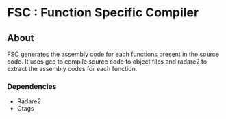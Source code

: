 # FSC : Function Specific Compiler

## About
FSC generates the assembly code for each functions present in the source code. It uses gcc to compile source code to object files and radare2 to extract the assembly codes for each function. 

### Dependencies
* Radare2
* Ctags

